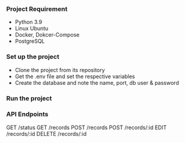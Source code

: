 ### Project Requirement

- Python 3.9
- Linux Ubuntu
- Docker, Dokcer-Compose
- PostgreSQL

### Set up the project

- Clone the project from its repository
- Get the .env file and set the respective variables
- Create the database and note the name, port, db user & password

### Run the project

### API Endpoints

GET /status
GET /records
POST /records
POST /records/:id
EDIT /records/:id
DELETE /records/:id
